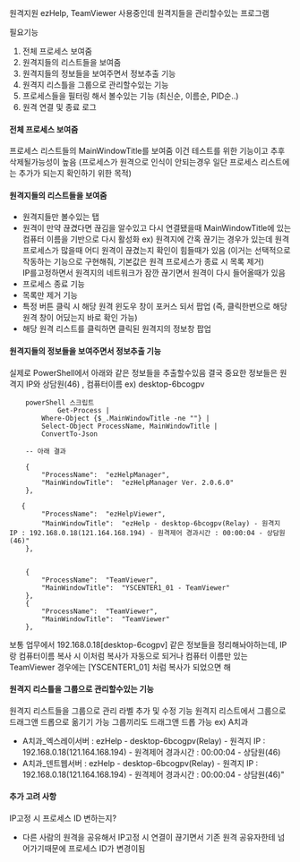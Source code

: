원격지원 ezHelp, TeamViewer 사용중인데 
원격지들을 관리할수있는 프로그램

필요기능
1. 전체 프로세스 보여줌 
2. 원격지들의 리스트들을 보여줌
3. 원격지들의 정보들을 보여주면서 정보추출 기능 
4. 원격지 리스틀을 그룹으로 관리할수있는 기능 
5. 프로세스들을 필터링 해서 볼수있는 기능 (최신순, 이름순, PID순..)
6. 원격 연결 및 종료 로그
#### 전체 프로세스 보여줌
프로세스 리스트들의 MainWindowTitle를 보여줌
이건 테스트를 위한 기능이고 추후 삭제될가능성이 높음 (프로세스가 원격으로 인식이 안되는경우 일단 프로세스 리스트에는 추가가 되는지 확인하기 위한 목적)  
#### 원격지들의 리스트들을 보여줌 
- 원격지들만 볼수있는 탭 
- 원격이 만약 끊겼다면 끊김을 알수있고 다시 연결됐을때 MainWindowTitle에 있는 컴퓨터 이름을 기반으로 다시 활성화 ex) 원격지에 간혹 끊기는 경우가 있는데 원격 프로세스가 많을때 어디 원격이 끊겼는지 확인이 힘들때가 있음 (이거는 선택적으로 작동하는 기능으로 구현해줘, 기본값은 원격 프로세스가 종료 시 목록 제거)  
  IP를고정하면서 원격지의 네트워크가 잠깐 끊기면서 원격이 다시 들어올때가 있음
- 프로세스 종료 기능  
- 목록만 제거 기능 
- 특정 버튼 클릭 시 해당 원격 윈도우 창이 포커스 되서 팝업 (즉, 클릭한번으로 해당 원격 창이 어딨는지 바로 확인 가능)
- 해당 원격 리스트를 클릭하면 클릭된 원격지의 정보창 팝업 

#### 원격지들의 정보들을 보여주면서 정보추출 기능 
실제로 PowerShell에서 아래와 같은 정보들을 추출할수있음 
결국 중요한 정보들은 원격지 IP와 상담원(46) , 컴퓨터이름 ex) desktop-6bcogpv
```
    powerShell 스크립트 
            Get-Process | 
        Where-Object {$_.MainWindowTitle -ne ""} | 
        Select-Object ProcessName, MainWindowTitle | 
        ConvertTo-Json
    
    -- 아래 결과
    
    {
        "ProcessName":  "ezHelpManager",
        "MainWindowTitle":  "ezHelpManager Ver. 2.0.6.0"
    },

   {
        "ProcessName":  "ezHelpViewer",
        "MainWindowTitle":  "ezHelp - desktop-6bcogpv(Relay) - 원격지 IP : 192.168.0.18(121.164.168.194) - 원격제어 경과시간 : 00:00:04 - 상담원(46)"
    },


    {
        "ProcessName":  "TeamViewer",
        "MainWindowTitle":  "YSCENTER1_01 - TeamViewer"
    },
    {
        "ProcessName":  "TeamViewer",
        "MainWindowTitle":  "TeamViewer"
    },

```

보통 업무에서 192.168.0.18[desktop-6cogpv] 같은 정보들을 정리해놔야하는데, 
IP랑 컴퓨터이름 복사 시 이처럼 복사가 자동으로 되거나 컴퓨터 이름만 있는 TeamViewer 경우에는 [YSCENTER1_01] 처럼 복사가 되었으면 해 


#### 원격지 리스틀을 그룹으로 관리할수있는 기능  
원격지 리스트들을 그룹으로 관리
라벨 추가 및 수정 기능 
원격지 리스트에서 그룹으로 드래그앤 드롭으로 옮기기 가능 
그룹끼리도 드래그앤 드롭 가능 
ex) 
A치과
- A치과_엑스레이서버 : ezHelp - desktop-6bcogpv(Relay) - 원격지 IP : 192.168.0.18(121.164.168.194) - 원격제어 경과시간 : 00:00:04 - 상담원(46)
- A치과_덴트웹서버 : ezHelp - desktop-6bcogpv(Relay) - 원격지 IP : 192.168.0.18(121.164.168.194) - 원격제어 경과시간 : 00:00:04 - 상담원(46)"





#### 추가 고려 사항
IP고정 시 프로세스 ID 변하는지? 
- 다른 사람의 원격을 공유해서 IP고정 시 연결이 끊기면서 기존 원격 공유자한테 넘어가기때문에 프로세스 ID가 변경이됨 
